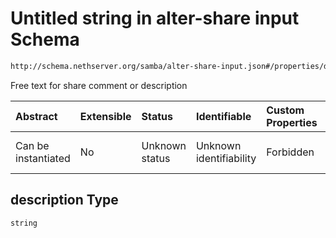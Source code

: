 # Untitled string in alter-share input Schema

```txt
http://schema.nethserver.org/samba/alter-share-input.json#/properties/description
```

Free text for share comment or description

| Abstract            | Extensible | Status         | Identifiable            | Custom Properties | Additional Properties | Access Restrictions | Defined In                                                                      |
| :------------------ | :--------- | :------------- | :---------------------- | :---------------- | :-------------------- | :------------------ | :------------------------------------------------------------------------------ |
| Can be instantiated | No         | Unknown status | Unknown identifiability | Forbidden         | Allowed               | none                | [alter-share-input.json\*](samba/alter-share-input.json "open original schema") |

## description Type

`string`
